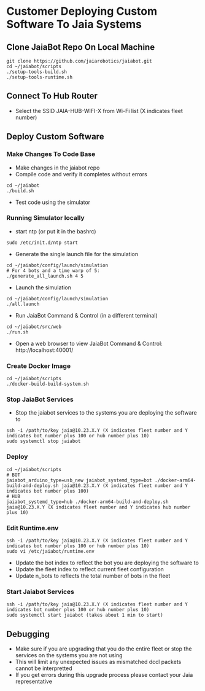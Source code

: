 # Customer Deploying Custom Software To Jaia Systems

## Clone JaiaBot Repo On Local Machine

```
git clone https://github.com/jaiarobotics/jaiabot.git
cd ~/jaiabot/scripts
./setup-tools-build.sh
./setup-tools-runtime.sh
```

## Connect To Hub Router

* Select the SSID JAIA-HUB-WIFI-X from Wi-Fi list (X indicates fleet number)

## Deploy Custom Software

### Make Changes To Code Base

* Make changes in the jaiabot repo
* Compile code and verify it completes without errors
```
cd ~/jaiabot
./build.sh
```

* Test code using the simulator

### Running Simulator locally

* start ntp (or put it in the bashrc)
```
sudo /etc/init.d/ntp start
```

* Generate the single launch file for the simulation
```
cd ~/jaiabot/config/launch/simulation
# For 4 bots and a time warp of 5:
./generate_all_launch.sh 4 5
```

* Launch the simulation
```
cd ~/jaiabot/config/launch/simulation
./all.launch
```

* Run JaiaBot Command & Control (in a different terminal)
```
cd ~/jaiabot/src/web
./run.sh
```

* Open a web browser to view JaiaBot Command & Control:    http://localhost:40001/

### Create Docker Image

```
cd ~/jaiabot/scripts
./docker-build-build-system.sh
```

### Stop JaiaBot Services

* Stop the jaiabot services to the systems you are deploying the software to

```
ssh -i /path/to/key jaia@10.23.X.Y (X indicates fleet number and Y indicates bot number plus 100 or hub number plus 10)
sudo systemctl stop jaiabot
```

### Deploy

```
cd ~/jaiabot/scripts
# BOT
jaiabot_arduino_type=usb_new jaiabot_systemd_type=bot ./docker-arm64-build-and-deploy.sh jaia@10.23.X.Y (X indicates fleet number and Y indicates bot number plus 100)
# HUB
jaiabot_systemd_type=hub ./docker-arm64-build-and-deploy.sh jaia@10.23.X.Y (X indicates fleet number and Y indicates hub number plus 10)
```

### Edit Runtime.env

```
ssh -i /path/to/key jaia@10.23.X.Y (X indicates fleet number and Y indicates bot number plus 100 or hub number plus 10)
sudo vi /etc/jaiabot/runtime.env
```

* Update the bot index to reflect the bot you are deploying the software to
* Update the fleet index to reflect current fleet configuration
* Update n_bots to reflects the total number of bots in the fleet

### Start Jaiabot Services

```
ssh -i /path/to/key jaia@10.23.X.Y (X indicates fleet number and Y indicates bot number plus 100 or hub number plus 10)
sudo systemctl start jaiabot (takes about 1 min to start)
```

## Debugging

* Make sure if you are upgrading that you do the entire fleet or stop the services on the systems you are not using
* This will limit any unexpected issues as mismatched dccl packets cannot be interpretted
* If you get errors during this upgrade process please contact your Jaia representative

